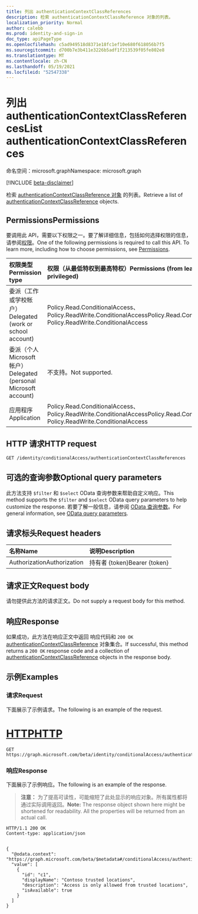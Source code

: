 ```yaml
---
title: 列出 authenticationContextClassReferences
description: 检索 authenticationContextClassReference 对象的列表。
localization_priority: Normal
author: calebb
ms.prod: identity-and-sign-in
doc_type: apiPageType
ms.openlocfilehash: c5ad949518d8371e18fc1ef10e680f618056b7f5
ms.sourcegitcommit: d700b7e3b411e3226b5adf1f213539f05fe802e8
ms.translationtype: MT
ms.contentlocale: zh-CN
ms.lasthandoff: 05/19/2021
ms.locfileid: "52547338"
---
```

# <a name="list-authenticationcontextclassreferences"></a><span data-ttu-id="b9959-103">列出 authenticationContextClassReferences</span><span class="sxs-lookup"><span data-stu-id="b9959-103">List authenticationContextClassReferences</span></span>

<span data-ttu-id="b9959-104">命名空间：microsoft.graph</span><span class="sxs-lookup"><span data-stu-id="b9959-104">Namespace: microsoft.graph</span></span>

[!INCLUDE [beta-disclaimer](../../includes/beta-disclaimer.md)]

<span data-ttu-id="b9959-105">检索 [authenticationContextClassReference 对象](../resources/authenticationcontextclassreference.md) 的列表。</span><span class="sxs-lookup"><span data-stu-id="b9959-105">Retrieve a list of [authenticationContextClassReference](../resources/authenticationcontextclassreference.md) objects.</span></span>

## <a name="permissions"></a><span data-ttu-id="b9959-106">Permissions</span><span class="sxs-lookup"><span data-stu-id="b9959-106">Permissions</span></span>

<span data-ttu-id="b9959-p101">要调用此 API，需要以下权限之一。要了解详细信息，包括如何选择权限的信息，请参阅[权限](/graph/permissions-reference)。</span><span class="sxs-lookup"><span data-stu-id="b9959-p101">One of the following permissions is required to call this API. To learn more, including how to choose permissions, see [Permissions](/graph/permissions-reference).</span></span>

|<span data-ttu-id="b9959-109">权限类型</span><span class="sxs-lookup"><span data-stu-id="b9959-109">Permission type</span></span>                        | <span data-ttu-id="b9959-110">权限（从最低特权到最高特权）</span><span class="sxs-lookup"><span data-stu-id="b9959-110">Permissions (from least to most privileged)</span></span>                                       |
|:--------------------------------------|:----------------------------------------------------------------------------------|
|<span data-ttu-id="b9959-111">委派（工作或学校帐户）</span><span class="sxs-lookup"><span data-stu-id="b9959-111">Delegated (work or school account)</span></span>     | <span data-ttu-id="b9959-112">Policy.Read.ConditionalAccess、Policy.ReadWrite.ConditionalAccess</span><span class="sxs-lookup"><span data-stu-id="b9959-112">Policy.Read.ConditionalAccess, Policy.ReadWrite.ConditionalAccess</span></span> |
|<span data-ttu-id="b9959-113">委派（个人 Microsoft 帐户）</span><span class="sxs-lookup"><span data-stu-id="b9959-113">Delegated (personal Microsoft account)</span></span> | <span data-ttu-id="b9959-114">不支持。</span><span class="sxs-lookup"><span data-stu-id="b9959-114">Not supported.</span></span> |
|<span data-ttu-id="b9959-115">应用程序</span><span class="sxs-lookup"><span data-stu-id="b9959-115">Application</span></span>                            | <span data-ttu-id="b9959-116">Policy.Read.ConditionalAccess、Policy.ReadWrite.ConditionalAccess</span><span class="sxs-lookup"><span data-stu-id="b9959-116">Policy.Read.ConditionalAccess, Policy.ReadWrite.ConditionalAccess</span></span> |

## <a name="http-request"></a><span data-ttu-id="b9959-117">HTTP 请求</span><span class="sxs-lookup"><span data-stu-id="b9959-117">HTTP request</span></span>

<!-- { "blockType": "ignored" } -->

```http
GET /identity/conditionalAccess/authenticationContextClassReferences
```
## <a name="optional-query-parameters"></a><span data-ttu-id="b9959-118">可选的查询参数</span><span class="sxs-lookup"><span data-stu-id="b9959-118">Optional query parameters</span></span>

<span data-ttu-id="b9959-119">此方法支持 `$filter` 和 `$select` OData 查询参数来帮助自定义响应。</span><span class="sxs-lookup"><span data-stu-id="b9959-119">This method supports the `$filter` and `$select` OData query parameters to help customize the response.</span></span> <span data-ttu-id="b9959-120">若要了解一般信息，请参阅 [OData 查询参数](/graph/query-parameters)。</span><span class="sxs-lookup"><span data-stu-id="b9959-120">For general information, see [OData query parameters](/graph/query-parameters).</span></span>

## <a name="request-headers"></a><span data-ttu-id="b9959-121">请求标头</span><span class="sxs-lookup"><span data-stu-id="b9959-121">Request headers</span></span>

| <span data-ttu-id="b9959-122">名称</span><span class="sxs-lookup"><span data-stu-id="b9959-122">Name</span></span>      |<span data-ttu-id="b9959-123">说明</span><span class="sxs-lookup"><span data-stu-id="b9959-123">Description</span></span>|
|:----------|:----------|
| <span data-ttu-id="b9959-124">Authorization</span><span class="sxs-lookup"><span data-stu-id="b9959-124">Authorization</span></span> | <span data-ttu-id="b9959-125">持有者 {token}</span><span class="sxs-lookup"><span data-stu-id="b9959-125">Bearer {token}</span></span> |

## <a name="request-body"></a><span data-ttu-id="b9959-126">请求正文</span><span class="sxs-lookup"><span data-stu-id="b9959-126">Request body</span></span>

<span data-ttu-id="b9959-127">请勿提供此方法的请求正文。</span><span class="sxs-lookup"><span data-stu-id="b9959-127">Do not supply a request body for this method.</span></span>

## <a name="response"></a><span data-ttu-id="b9959-128">响应</span><span class="sxs-lookup"><span data-stu-id="b9959-128">Response</span></span>

<span data-ttu-id="b9959-129">如果成功，此方法在响应正文中返回 响应代码和 `200 OK` [authenticationContextClassReference](..\resources\authenticationcontextclassreference.md) 对象集合。</span><span class="sxs-lookup"><span data-stu-id="b9959-129">If successful, this method returns a `200 OK` response code and a collection of [authenticationContextClassReference](..\resources\authenticationcontextclassreference.md) objects in the response body.</span></span>

## <a name="examples"></a><span data-ttu-id="b9959-130">示例</span><span class="sxs-lookup"><span data-stu-id="b9959-130">Examples</span></span>

### <a name="request"></a><span data-ttu-id="b9959-131">请求</span><span class="sxs-lookup"><span data-stu-id="b9959-131">Request</span></span>

<span data-ttu-id="b9959-132">下面展示了示例请求。</span><span class="sxs-lookup"><span data-stu-id="b9959-132">The following is an example of the request.</span></span>

# <a name="http"></a>[<span data-ttu-id="b9959-133">HTTP</span><span class="sxs-lookup"><span data-stu-id="b9959-133">HTTP</span></span>](#tab/http)
<!-- {
  "blockType": "request",
  "name": "get_authenticationcontextclassreference"
}-->

```msgraph-interactive
GET https://graph.microsoft.com/beta/identity/conditionalAccess/authenticationContextClassReferences
```



### <a name="response"></a><span data-ttu-id="b9959-134">响应</span><span class="sxs-lookup"><span data-stu-id="b9959-134">Response</span></span>

<span data-ttu-id="b9959-135">下面展示了示例响应。</span><span class="sxs-lookup"><span data-stu-id="b9959-135">The following is an example of the response.</span></span>

> <span data-ttu-id="b9959-p103">**注意：** 为了提高可读性，可能缩短了此处显示的响应对象。所有属性都将通过实际调用返回。</span><span class="sxs-lookup"><span data-stu-id="b9959-p103">**Note:** The response object shown here might be shortened for readability. All the properties will be returned from an actual call.</span></span>

<!-- {
  "blockType": "response",
  "truncated": false,
  "@odata.type": "microsoft.graph.authenticationContextClassReference",
  "isCollection": true
} -->

```http
HTTP/1.1 200 OK
Content-type: application/json


{
  "@odata.context": "https://graph.microsoft.com/beta/$metadata#/conditionalAccess/authenticationContextClassReferences",
  "value": [
    {
      "id": "c1",
      "displayName": "Contoso trusted locations",
      "description": "Access is only allowed from trusted locations",
      "isAvailable": true
    }
  ]
}


```

<!-- uuid: 16cd6b66-4b1a-43a1-adaf-3a886856ed98
2019-02-04 14:57:30 UTC -->
<!-- {
  "type": "#page.annotation",
  "description": "List authenticationContextClassReferences",
  "keywords": "",
  "section": "documentation",
  "tocPath": ""
}-->
